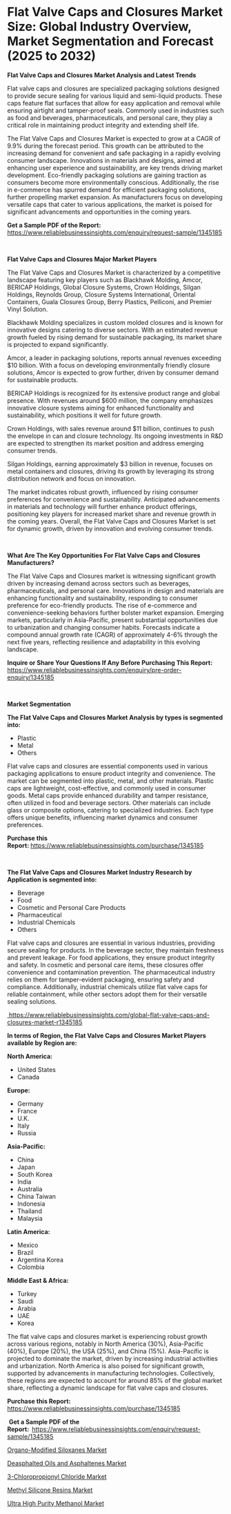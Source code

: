 <p><h1>Flat Valve Caps and Closures Market Size: Global Industry Overview, Market Segmentation and Forecast (2025 to 2032)</h1></p><p><strong>Flat Valve Caps and Closures Market Analysis and Latest Trends</strong></p>
<p><p>Flat valve caps and closures are specialized packaging solutions designed to provide secure sealing for various liquid and semi-liquid products. These caps feature flat surfaces that allow for easy application and removal while ensuring airtight and tamper-proof seals. Commonly used in industries such as food and beverages, pharmaceuticals, and personal care, they play a critical role in maintaining product integrity and extending shelf life.</p><p>The Flat Valve Caps and Closures Market is expected to grow at a CAGR of 9.9% during the forecast period. This growth can be attributed to the increasing demand for convenient and safe packaging in a rapidly evolving consumer landscape. Innovations in materials and designs, aimed at enhancing user experience and sustainability, are key trends driving market development. Eco-friendly packaging solutions are gaining traction as consumers become more environmentally conscious. Additionally, the rise in e-commerce has spurred demand for efficient packaging solutions, further propelling market expansion. As manufacturers focus on developing versatile caps that cater to various applications, the market is poised for significant advancements and opportunities in the coming years.</p></p>
<p><strong>Get a Sample PDF of the Report:&nbsp;</strong> <a href="https://www.reliablebusinessinsights.com/enquiry/request-sample/1345185?utm_campaign=63&utm_medium=2&utm_source=Github&utm_content=ia&utm_term=02022025&utm_id=flat-valve-caps-and-closures">https://www.reliablebusinessinsights.com/enquiry/request-sample/1345185</a></p>
<p>&nbsp;</p>
<p><strong>Flat Valve Caps and Closures Major Market Players</strong></p>
<p><p>The Flat Valve Caps and Closures Market is characterized by a competitive landscape featuring key players such as Blackhawk Molding, Amcor, BERICAP Holdings, Global Closure Systems, Crown Holdings, Silgan Holdings, Reynolds Group, Closure Systems International, Oriental Containers, Guala Closures Group, Berry Plastics, Pelliconi, and Premier Vinyl Solution.</p><p>Blackhawk Molding specializes in custom molded closures and is known for innovative designs catering to diverse sectors. With an estimated revenue growth fueled by rising demand for sustainable packaging, its market share is projected to expand significantly. </p><p>Amcor, a leader in packaging solutions, reports annual revenues exceeding $10 billion. With a focus on developing environmentally friendly closure solutions, Amcor is expected to grow further, driven by consumer demand for sustainable products.</p><p>BERICAP Holdings is recognized for its extensive product range and global presence. With revenues around $600 million, the company emphasizes innovative closure systems aiming for enhanced functionality and sustainability, which positions it well for future growth.</p><p>Crown Holdings, with sales revenue around $11 billion, continues to push the envelope in can and closure technology. Its ongoing investments in R&D are expected to strengthen its market position and address emerging consumer trends.</p><p>Silgan Holdings, earning approximately $3 billion in revenue, focuses on metal containers and closures, driving its growth by leveraging its strong distribution network and focus on innovation.</p><p>The market indicates robust growth, influenced by rising consumer preferences for convenience and sustainability. Anticipated advancements in materials and technology will further enhance product offerings, positioning key players for increased market share and revenue growth in the coming years. Overall, the Flat Valve Caps and Closures Market is set for dynamic growth, driven by innovation and evolving consumer trends.</p></p>
<p>&nbsp;</p>
<p><strong>What Are The Key Opportunities For Flat Valve Caps and Closures Manufacturers?</strong></p>
<p><p>The Flat Valve Caps and Closures market is witnessing significant growth driven by increasing demand across sectors such as beverages, pharmaceuticals, and personal care. Innovations in design and materials are enhancing functionality and sustainability, responding to consumer preference for eco-friendly products. The rise of e-commerce and convenience-seeking behaviors further bolster market expansion. Emerging markets, particularly in Asia-Pacific, present substantial opportunities due to urbanization and changing consumer habits. Forecasts indicate a compound annual growth rate (CAGR) of approximately 4-6% through the next five years, reflecting resilience and adaptability in this evolving landscape.</p></p>
<p><strong>Inquire or Share Your Questions If Any Before Purchasing This Report:</strong> <a href="https://www.reliablebusinessinsights.com/enquiry/pre-order-enquiry/1345185?utm_campaign=63&utm_medium=2&utm_source=Github&utm_content=ia&utm_term=02022025&utm_id=flat-valve-caps-and-closures">https://www.reliablebusinessinsights.com/enquiry/pre-order-enquiry/1345185</a></p>
<p>&nbsp;</p>
<p><strong>Market Segmentation</strong></p>
<p><strong>The Flat Valve Caps and Closures Market Analysis by types is segmented into:</strong></p>
<p><ul><li>Plastic</li><li>Metal</li><li>Others</li></ul></p>
<p><p>Flat valve caps and closures are essential components used in various packaging applications to ensure product integrity and convenience. The market can be segmented into plastic, metal, and other materials. Plastic caps are lightweight, cost-effective, and commonly used in consumer goods. Metal caps provide enhanced durability and tamper resistance, often utilized in food and beverage sectors. Other materials can include glass or composite options, catering to specialized industries. Each type offers unique benefits, influencing market dynamics and consumer preferences.</p></p>
<p><strong>Purchase this Report:&nbsp;</strong><a href="https://www.reliablebusinessinsights.com/purchase/1345185?utm_campaign=63&utm_medium=2&utm_source=Github&utm_content=ia&utm_term=02022025&utm_id=flat-valve-caps-and-closures">https://www.reliablebusinessinsights.com/purchase/1345185</a></p>
<p>&nbsp;</p>
<p><strong>The Flat Valve Caps and Closures Market Industry Research by Application is segmented into:</strong></p>
<p><ul><li>Beverage</li><li>Food</li><li>Cosmetic and Personal Care Products</li><li>Pharmaceutical</li><li>Industrial Chemicals</li><li>Others</li></ul></p>
<p><p>Flat valve caps and closures are essential in various industries, providing secure sealing for products. In the beverage sector, they maintain freshness and prevent leakage. For food applications, they ensure product integrity and safety. In cosmetic and personal care items, these closures offer convenience and contamination prevention. The pharmaceutical industry relies on them for tamper-evident packaging, ensuring safety and compliance. Additionally, industrial chemicals utilize flat valve caps for reliable containment, while other sectors adopt them for their versatile sealing solutions.</p></p>
<p><a href="https://www.reliablebusinessinsights.com/global-flat-valve-caps-and-closures-market-r1345185?utm_campaign=63&utm_medium=2&utm_source=Github&utm_content=ia&utm_term=02022025&utm_id=flat-valve-caps-and-closures">&nbsp;https://www.reliablebusinessinsights.com/global-flat-valve-caps-and-closures-market-r1345185</a></p>
<p><strong>In terms of Region, the Flat Valve Caps and Closures Market Players available by Region are:</strong></p>
<p>
    <p> <strong> North America: </strong>
        <ul>
            <li>United States</li>
            <li>Canada</li>
        </ul>
        </p> 
    <p> <strong> Europe: </strong>
        <ul>
            <li>Germany</li>
            <li>France</li>
            <li>U.K.</li>
            <li>Italy</li>
            <li>Russia</li>
        </ul>
        </p> 
    <p> <strong> Asia-Pacific: </strong>
        <ul>
            <li>China</li>
            <li>Japan</li>
            <li>South Korea</li>
            <li>India</li>
            <li>Australia</li>
            <li>China Taiwan</li>
            <li>Indonesia</li>
            <li>Thailand</li>
            <li>Malaysia</li>
        </ul>
        </p> 
    <p> <strong> Latin America: </strong>
        <ul>
            <li>Mexico</li>
            <li>Brazil</li>
            <li>Argentina Korea</li>
            <li>Colombia</li>
        </ul>
        </p> 
    <p> <strong> Middle East & Africa: </strong>
        <ul>
            <li>Turkey</li>
            <li>Saudi</li>
            <li>Arabia</li>
            <li>UAE</li>
            <li>Korea</li>
        </ul>
    </p>
    </p>
<p><p>The flat valve caps and closures market is experiencing robust growth across various regions, notably in North America (30%), Asia-Pacific (40%), Europe (20%), the USA (25%), and China (15%). Asia-Pacific is projected to dominate the market, driven by increasing industrial activities and urbanization. North America is also poised for significant growth, supported by advancements in manufacturing technologies. Collectively, these regions are expected to account for around 85% of the global market share, reflecting a dynamic landscape for flat valve caps and closures.</p></p>
<p><strong>Purchase this Report: </strong><a href="https://www.reliablebusinessinsights.com/purchase/1345185?utm_campaign=63&utm_medium=2&utm_source=Github&utm_content=ia&utm_term=02022025&utm_id=flat-valve-caps-and-closures">https://www.reliablebusinessinsights.com/purchase/1345185</a></p>
<p>&nbsp;<strong>Get a Sample PDF of the Report:&nbsp;&nbsp;</strong><a href="https://www.reliablebusinessinsights.com/enquiry/request-sample/1345185?utm_campaign=63&utm_medium=2&utm_source=Github&utm_content=ia&utm_term=02022025&utm_id=flat-valve-caps-and-closures">https://www.reliablebusinessinsights.com/enquiry/request-sample/1345185</a></p>
<p><strong></strong></p>
<p><p><a href="https://github.com/muvdibezuh/Market-Research-Report-List-1/blob/main/organo-modified-siloxanes-market.md?utm_campaign=63&utm_medium=2&utm_source=Github&utm_content=ia&utm_term=02022025&utm_id=flat-valve-caps-and-closures">Organo-Modified Siloxanes Market</a></p><p><a href="https://github.com/dailyspunj47/Market-Research-Report-List-1/blob/main/deasphalted-oils-and-asphaltenes-market.md?utm_campaign=63&utm_medium=2&utm_source=Github&utm_content=ia&utm_term=02022025&utm_id=flat-valve-caps-and-closures">Deasphalted Oils and Asphaltenes Market</a></p><p><a href="https://github.com/berbelsagwan/Market-Research-Report-List-1/blob/main/3-chloropropionyl-chloride-market.md?utm_campaign=63&utm_medium=2&utm_source=Github&utm_content=ia&utm_term=02022025&utm_id=flat-valve-caps-and-closures">3-Chloropropionyl Chloride Market</a></p><p><a href="https://github.com/boyermaragaret8392/Market-Research-Report-List-1/blob/main/methyl-silicone-resins-market.md?utm_campaign=63&utm_medium=2&utm_source=Github&utm_content=ia&utm_term=02022025&utm_id=flat-valve-caps-and-closures">Methyl Silicone Resins Market</a></p><p><a href="https://github.com/ajayanhaizan/Market-Research-Report-List-1/blob/main/ultra-high-purity-methanol-market.md?utm_campaign=63&utm_medium=2&utm_source=Github&utm_content=ia&utm_term=02022025&utm_id=flat-valve-caps-and-closures">Ultra High Purity Methanol Market</a></p></p>